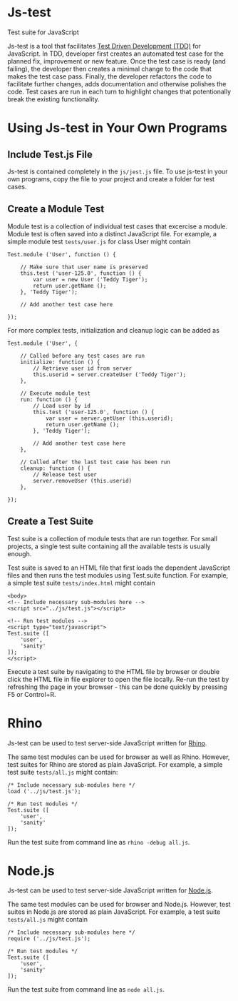 # Js-test
Test suite for JavaScript

Js-test is a tool that facilitates [Test Driven Development (TDD)](http://en.wikipedia.org/wiki/Test-driven_development) for JavaScript.  In TDD, developer first creates an automated test case for the planned fix, improvement or new feature.  Once the test case is ready (and failing), the developer then creates a minimal change to the code that makes the test case pass.  Finally, the developer refactors the code to facilitate further changes, adds documentation and otherwise polishes the code.  Test cases are run in each turn to highlight changes that potentionally break the existing functionality.


# Using Js-test in Your Own Programs

## Include Test.js File
Js-test is contained completely in the `js/jest.js` file.  To use js-test in your own programs, copy the file to your project and create a folder for test cases.


## Create a Module Test
Module test is a collection of individual test cases that excercise a module.  Module test is often saved into a distinct JavaScript file.  For example, a simple module test `tests/user.js` for class User might contain
```
Test.module ('User', function () {

    // Make sure that user name is preserved
    this.test ('user-125.0', function () {
        var user = new User ('Teddy Tiger');
        return user.getName ();
    }, 'Teddy Tiger');
    
    // Add another test case here
    
});
```

For more complex tests, initialization and cleanup logic can be added as
```
Test.module ('User', {

    // Called before any test cases are run
    initialize: function () {
        // Retrieve user id from server
        this.userid = server.createUser ('Teddy Tiger');
    },

    // Execute module test
    run: function () {
        // Load user by id
        this.test ('user-125.0', function () {
            var user = server.getUser (this.userid);
            return user.getName ();
        }, 'Teddy Tiger');
    
        // Add another test case here
    },

    // Called after the last test case has been run
    cleanup: function () {
        // Release test user
        server.removeUser (this.userid)
    },

});
```


## Create a Test Suite
Test suite is a collection of module tests that are run together.  For small projects, a single test suite containing all the available tests is usually enough.

Test suite is saved to an HTML file that first loads the dependent JavaScript files and then runs the test modules using Test.suite function.  For example, a simple test suite `tests/index.html` might contain
```
<body>
<!-- Include necessary sub-modules here -->
<script src="../js/test.js"></script>

<!-- Run test modules -->
<script type="text/javascript">
Test.suite ([
    'user',
    'sanity'
]);
</script>
```

Execute a test suite by navigating to the HTML file by browser or double click the HTML file in file explorer to open the file locally.  Re-run the test by refreshing the page in your browser - this can be done quickly by pressing F5 or Control+R.



# Rhino
Js-test can be used to test server-side JavaScript written for [Rhino](https://developer.mozilla.org/en-US/docs/Rhino_documentation).

The same test modules can be used for browser as well as Rhino.  However, test suites for Rhino are stored as plain JavaScript.  For example, a simple test suite `tests/all.js` might contain:
```
/* Include necessary sub-modules here */
load ('../js/test.js');

/* Run test modules */
Test.suite ([
    'user',
    'sanity'
]);
```

Run the test suite from command line as `rhino -debug all.js`.


# Node.js
Js-test can be used to test server-side JavaScript written for [Node.js](https://nodejs.org/).

The same test modules can be used for browser and Node.js.  However, test suites in Node.js are stored as plain JavaScript.  For example, a test suite `tests/all.js` might contain
```
/* Include necessary sub-modules here */
require ('../js/test.js');

/* Run test modules */
Test.suite ([
    'user',
    'sanity'
]);
```

Run the test suite from command line as `node all.js`.




